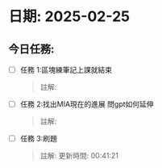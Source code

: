 # 日期: 2025-02-25
## 今日任務:
- [ ] 任務 1:區塊練筆記上課就結束
  > 註解:
- [ ] 任務 2:找出MIA現在的進展 問gpt如何延伸
  > 註解:
- [ ] 任務 3:刷題
  > 註解:
更新時間: 00:41:21
